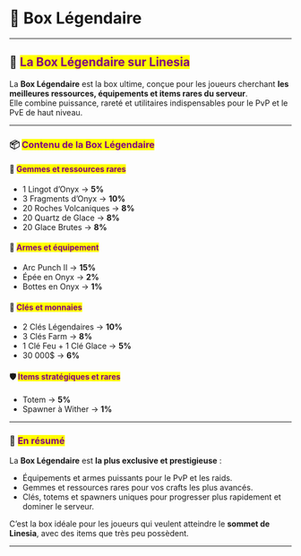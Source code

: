 # 👑 Box Légendaire

***

## 🌟 <mark style="color:purple;">La Box Légendaire sur Linesia</mark>

La **Box Légendaire** est la box ultime, conçue pour les joueurs cherchant **les meilleures ressources, équipements et items rares du serveur**.\
Elle combine puissance, rareté et utilitaires indispensables pour le PvP et le PvE de haut niveau.

***

### 📦 <mark style="color:purple;">Contenu de la Box Légendaire</mark>

#### 💎 <mark style="color:purple;">Gemmes et ressources rares</mark>

* 1 Lingot d’Onyx → **5%**
* 3 Fragments d’Onyx → **10%**
* 20 Roches Volcaniques → **8%**
* 20 Quartz de Glace → **8%**
* 20 Glace Brutes → **8%**

#### 🏹 <mark style="color:purple;">Armes et équipement</mark>

* Arc Punch II → **15%**
* Épée en Onyx → **2%**
* Bottes en Onyx → **1%**

#### 🔑 <mark style="color:purple;">Clés et monnaies</mark>

* 2 Clés Légendaires → **10%**
* 3 Clés Farm → **8%**
* 1 Clé Feu + 1 Clé Glace → **5%**
* 30 000$ → **6%**

#### 🛡️ <mark style="color:purple;">Items stratégiques et rares</mark>

* Totem → **5%**
* Spawner à Wither → **1%**

***

### 🎯 <mark style="color:purple;">En résumé</mark>

La **Box Légendaire** est **la plus exclusive et prestigieuse** :

* Équipements et armes puissants pour le PvP et les raids.
* Gemmes et ressources rares pour vos crafts les plus avancés.
* Clés, totems et spawners uniques pour progresser plus rapidement et dominer le serveur.

C’est la box idéale pour les joueurs qui veulent atteindre le **sommet de Linesia**, avec des items que très peu possèdent.

***
